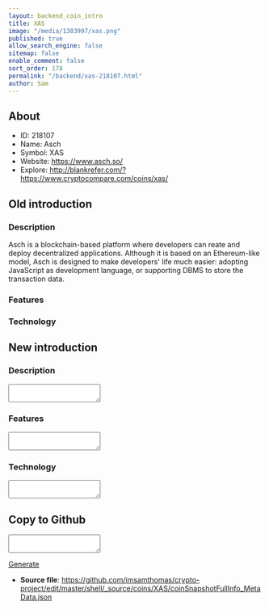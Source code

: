 ```yaml
---
layout: backend_coin_intro
title: XAS
image: "/media/1383997/xas.png"
published: true
allow_search_engine: false
sitemap: false
enable_comment: false
sort_order: 178
permalink: "/backend/xas-218107.html"
author: Sam
---
```


## About

- ID: 218107
- Name: Asch
- Symbol: XAS
- Website: https://www.asch.so/
- Explore: http://blankrefer.com/?https://www.cryptocompare.com/coins/xas/


## Old introduction

### Description

<p>Asch is a blockchain-based platform where developers can reate and deploy decentralized applications. <span>Although it is based on an Ethereum-like model, Asch is designed to make developers&#39; life much easier: adopting JavaScript as development language, or supporting DBMS to store the transaction data.</span></p>

### Features


### Technology




## New introduction


### Description
<textarea id="meta_description" name="description"></textarea>

### Features
<textarea id="meta_features" name="features"></textarea>

### Technology
<textarea id="meta_technology" name="technology"></textarea>


## Copy to Github

<textarea id="coinsnapshotfullinfo_metadata"></textarea>

<a href="#gen" onclick="generateMetaDatJson()">Generate</a>

- **Source file**: <a href="https://github.com/imsamthomas/crypto-project/edit/master/shell/_source/coins/XAS/coinSnapshotFullInfo_MetaData.json">https://github.com/imsamthomas/crypto-project/edit/master/shell/_source/coins/XAS/coinSnapshotFullInfo_MetaData.json</a>


